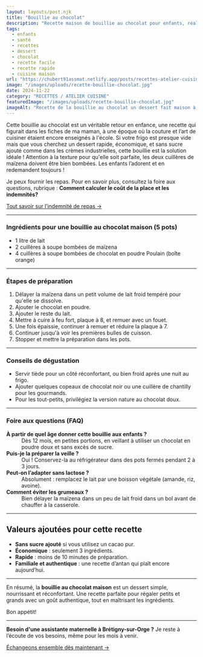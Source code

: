```yaml
---
layout: layouts/post.njk
title: "Bouillie au chocolat"
description: "Recette maison de bouillie au chocolat pour enfants, réalisée avec des ingrédients non transformés. Facile et rapide, idéale pour un dessert sain et nutritif."
tags: 
  - enfants
  - santé
  - recettes
  - dessert
  - chocolat
  - recette facile
  - recette rapide
  - cuisine maison
url: "https://chubert91assmat.netlify.app/posts/recettes-atelier-cuisine/bouillie-chocolat/"
image: "/images/uploads/recette-bouillie-chocolat.jpg"
date: 2024-11-22
category: "RECETTES / ATELIER CUISINE"
featuredImage: "/images/uploads/recette-bouillie-chocolat.jpg"
imageAlt: "Recette de la bouillie au chocolat un dessert fait maison à Brétigny-sur-Orge"
---
```



Cette bouillie au chocolat est un véritable retour en enfance, une recette qui figurait dans les fiches de ma maman, à une époque où la couture et l’art de cuisiner étaient encore enseignés à l'école. Si votre frigo est presque vide mais que vous cherchez un dessert rapide, économique, et sans sucre ajouté comme dans les crèmes industrielles, cette bouillie est la solution idéale ! Attention à la texture pour qu'elle soit parfaite, les deux cuillères de maïzena doivent être bien bombées. Les enfants l’adorent et en redemandent toujours !

<div class="highlighted-note">
  <p>Je peux fournir les repas.  
Pour en savoir plus, consultez la foire aux questions, rubrique : <strong> Comment calculer le coût de la place et les indemnités?</strong></p>
</div>

<div class="button-wrapper">
  <a href="https://chubert91assmat.netlify.app/faq/" target="_blank" class="btn btn-primary btn-article">Tout savoir sur l’indemnité de repas →</a>
</div>

---

### **Ingrédients pour une bouillie au chocolat maison (5 pots)**  
- 1 litre de lait  
- 2 cuillères à soupe bombées de maïzena  
- 4 cuillères à soupe bombées de chocolat en poudre Poulain (boîte orange)  

---

### **Étapes de préparation**  
1. Délayer la maïzena dans un petit volume de lait froid tempéré pour qu'elle se dissolve.  
2. Ajouter le chocolat en poudre.  
3. Ajouter le reste du lait.  
4. Mettre à cuire à feu fort, plaque à 8, et remuer avec un fouet.  
5. Une fois épaissie, continuer à remuer et réduire la plaque à 7.  
6. Continuer jusqu'à voir les premières bulles de cuisson.  
7. Stopper et mettre la préparation dans les pots.

---

### Conseils de dégustation

- Servir tiède pour un côté réconfortant, ou bien froid après une nuit au frigo.  
- Ajouter quelques copeaux de chocolat noir ou une cuillère de chantilly pour les gourmands.  
- Pour les tout-petits, privilégiez la version nature au chocolat doux.  

---

### **Foire aux questions (FAQ)**



<dl>
  <dt><strong>À partir de quel âge donner cette bouillie aux enfants ?</strong></dt>
  <dd>Dès 12 mois, en petites portions, en veillant à utiliser un chocolat en poudre doux et sans excès de sucre.</dd>

  <dt><strong>Puis-je la préparer la veille ?</strong></dt>
  <dd>Oui ! Conservez-la au réfrigérateur dans des pots fermés pendant 2 à 3 jours.</dd>

  <dt><strong>Peut-on l’adapter sans lactose ?</strong></dt>
  <dd>Absolument : remplacez le lait par une boisson végétale (amande, riz, avoine).</dd>

  <dt><strong>Comment éviter les grumeaux ?</strong></dt>
  <dd>Bien délayer la maïzena dans un peu de lait froid dans un bol avant de chauffer à la casserole.</dd>

</dl>

<script type="application/ld+json">
{
  "@context": "https://schema.org/",
  "@type": "Recipe",
  "name": "Bouillie au chocolat maison",
  "image": "https://chubert91assmat.netlify.app/images/uploads/recette-bouillie-chocolat.jpg",
  "author": {
    "@type": "Person",
    "name": "Chubert91 Assmat"
  },
  "datePublished": "2024-11-22",
  "description": "Recette rapide et économique de bouillie au chocolat maison, idéale pour enfants. Facile à préparer avec seulement 3 ingrédients.",
  "keywords": "bouillie au chocolat, dessert enfants, recette chocolat maison, bouillie traditionnelle",
  "recipeYield": "5 pots",
  "prepTime": "PT5M",
  "cookTime": "PT10M",
  "totalTime": "PT15M",
  "recipeCategory": "Dessert",
  "recipeCuisine": "Française",
  "recipeIngredient": [
    "1 litre de lait",
    "2 cuillères à soupe bombées de maïzena",
    "4 cuillères à soupe bombées de chocolat en poudre Poulain"
  ],
  "recipeInstructions": [
    {"@type": "HowToStep", "text": "Délayer la maïzena dans un peu de lait froid."},
    {"@type": "HowToStep", "text": "Ajouter le chocolat en poudre et bien mélanger."},
    {"@type": "HowToStep", "text": "Incorporer le reste du lait et chauffer en fouettant."},
    {"@type": "HowToStep", "text": "Cuire jusqu’à épaississement et premières bulles, puis retirer du feu."},
    {"@type": "HowToStep", "text": "Répartir dans des pots et laisser refroidir."}
  ]
}
</script>

<script type="application/ld+json">
{
  "@context": "https://schema.org",
  "@type": "FAQPage",
  "mainEntity": [
    {
      "@type": "Question",
      "name": "À partir de quel âge donner cette bouillie aux enfants ?",
      "acceptedAnswer": {
        "@type": "Answer",
        "text": "Dès 12 mois, en petites portions, en veillant à utiliser un chocolat en poudre doux et sans excès de sucre."
      }
    },
    {
      "@type": "Question",
      "name": "Puis-je la préparer la veille ?",
      "acceptedAnswer": {
        "@type": "Answer",
        "text": "Oui ! Conservez-la au réfrigérateur dans des pots fermés pendant 2 à 3 jours."
      }
    },
    {
      "@type": "Question",
      "name": "Peut-on l’adapter sans lactose ?",
      "acceptedAnswer": {
        "@type": "Answer",
        "text": "Absolument : remplacez le lait par une boisson végétale (amande, riz, avoine)."
      }
    },
    {
      "@type": "Question",
      "name": "Comment éviter les grumeaux ?",
      "acceptedAnswer": {
        "@type": "Answer",
        "text": "Bien délayer la maïzena dans un peu de lait froid dans un bol avant de chauffer à la casserole."
      }
    }
  ]
}
</script>
---

## Valeurs ajoutées pour cette recette

- **Sans sucre ajouté** si vous utilisez un cacao pur.  
- **Économique** : seulement 3 ingrédients.  
- **Rapide** : moins de 10 minutes de préparation.  
- **Familiale et authentique** : une recette d’antan qui plaît encore aujourd’hui.  

---

En résumé, la **bouillie au chocolat maison** est un dessert simple, nourrissant et réconfortant. Une recette parfaite pour régaler petits et grands avec un goût authentique, tout en maîtrisant les ingrédients.


Bon appétit!

---



<div class="highlighted-note">
  <p><strong>Besoin d'une assistante maternelle à Brétigny-sur-Orge ?</strong> Je reste à l’écoute de vos besoins, même pour les mois à venir.</p>
</div>

<div class="button-wrapper">
  <a href="https://chubert91assmat.netlify.app/contact/" target="_blank" class="btn btn-primary btn-article">Échangeons ensemble dès maintenant →</a>
</div>
